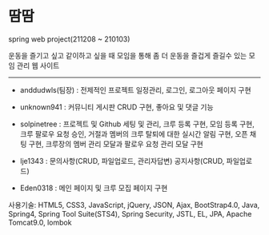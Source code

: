# 땀땀   
spring web project(211208 ~ 210103)   

운동을 즐기고 싶고 같이하고 싶을 때 모임을 통해 좀 더 운동을 즐겁게 즐길수 있는 모임 관리 웹 사이트 
*** 
 
  
   * anddudwls(팀장) : 전제적인 프로젝트 일정관리, 로그인, 로그아웃 페이지 구현  
   
   * unknown941 : 커뮤니티 게시판 CRUD 구현, 좋아요 및 댓글 기능 
   
   * solpinetree : 프로젝트 및 Github 세팅 및 관리, 크루 등록 구현, 모임 등록 구현, 크루 팔로우 요청  승인, 거절과 멤버의 크루 탈퇴에 대한 실시간 알림 구현, 오픈 채팅 구현, 크루장의 멤버 관리 모달과 팔로우 요청 관리 모달 구현 
   
   * lje1343 : 문의사항(CRUD, 파일업로드, 관리자답변) 공지사항(CRUD, 파일업로드) 
   
   * Eden0318 : 메인 페이지 및 크루 모집 페이지 구현 
   
   
    
    
 사용기술:
HTML5, CSS3, JavaScript, jQuery, JSON, Ajax, BootStrap4.0, Java, Spring4, Spring Tool Suite(STS4), Spring Security, JSTL, EL, JPA, Apache Tomcat9.0, lombok
